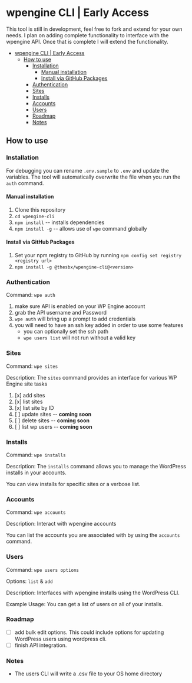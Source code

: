 # wpengine CLI | Early Access

This tool is still in development, feel free to fork and extend for your own needs. I plan on adding complete functionality to interface with the wpengine API. Once that is complete I will extend the functionality.

- [wpengine CLI | Early Access](#wpengine-cli--early-access)
  - [How to use](#how-to-use)
    - [Installation](#installation)
      - [Manual installation](#manual-installation)
      - [Install via GitHub Packages](#install-via-github-packages)
    - [Authentication](#authentication)
    - [Sites](#sites)
    - [Installs](#installs)
    - [Accounts](#accounts)
    - [Users](#users)
    - [Roadmap](#roadmap)
    - [Notes](#notes)

## How to use

### Installation

For debugging you can rename `.env.sample` to `.env` and update the variables. The tool will automatically overwrite the file when you run the `auth` command.

#### Manual installation

1. Clone this repository
2. `cd wpengine-cli`
3. `npm install` -- installs dependencies
4. `npm install -g` -- allows use of `wpe` command globally

#### Install via GitHub Packages

1. Set your npm registry to GitHub by running `npm config set registry <registry url>`
2. `npm install -g @thesbx/wpengine-cli@<version>`

### Authentication

Command: `wpe auth`

1. make sure API is enabled on your WP Engine account
2. grab the API username and Password
3. ```wpe auth``` will bring up a prompt to add credentials
4. you will need to have an ssh key added in order to use some features
   - you can optionally set the ssh path
   - `wpe users list` will not run without a valid key

### Sites

Command: `wpe sites`

Description: The ```sites``` command provides an interface for various WP Engine site tasks

1. [x] add sites
2. [x] list sites
3. [x] list site by ID
4. [ ] update sites -- **coming soon**
5. [ ] delete sites -- **coming soon**
6. [ ] list wp users -- **coming soon**

### Installs

Command: `wpe installs`

Description: The ```installs``` command allows you to manage the WordPress installs in your accounts.

You can view installs for specific sites or a verbose list.

### Accounts

Command: `wpe accounts`

Description: Interact with wpengine accounts

You can list the accounts you are associated with by using the ```accounts``` command.

### Users

Command: `wpe users options`

Options: `list` & `add`

Description: Interfaces with wpengine installs using the WordPress CLI.

Example Usage: You can get a list of users on all of your installs.

### Roadmap

- [ ] add bulk edit options. This could include options for updating WordPress users using wordpress cli.
- [ ] finish API integration.

### Notes

- The users CLI will write a .csv file to your OS home directory
